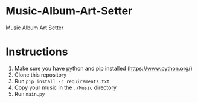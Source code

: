# Music-Album-Art-Setter
Music Album Art Setter

# Instructions
1) Make sure you have python and pip installed (https://www.python.org/)
2) Clone this repository
3) Run `pip install -r requirements.txt`
4) Copy your music in the `./Music` directory
5) Run `main.py`
